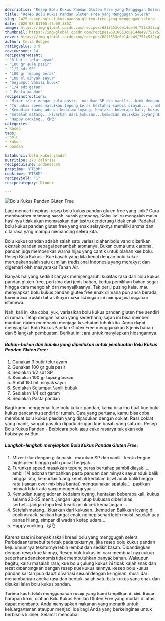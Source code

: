 ```yaml
---
description: "Resep Bolu Kukus Pandan Gluten Free yang Menggugah Selera"
title: "Resep Bolu Kukus Pandan Gluten Free yang Menggugah Selera"
slug: 2425-resep-bolu-kukus-pandan-gluten-free-yang-menggugah-selera
date: 2020-08-01T05:45:00.385Z
image: https://img-global.cpcdn.com/recipes/6818653c6e14de49/751x532cq70/bolu-kukus-pandan-gluten-free-foto-resep-utama.jpg
thumbnail: https://img-global.cpcdn.com/recipes/6818653c6e14de49/751x532cq70/bolu-kukus-pandan-gluten-free-foto-resep-utama.jpg
cover: https://img-global.cpcdn.com/recipes/6818653c6e14de49/751x532cq70/bolu-kukus-pandan-gluten-free-foto-resep-utama.jpg
author: Celia Hodges
ratingvalue: 3.9
reviewcount: 14
recipeingredient:
- "3 butir telur ayam"
- "100 gr gula pasir"
- "1/2 sdt SP"
- "100 gr tepung beras"
- "100 ml minyak sayur"
- "Sejumput Vanili bubuk"
- "1/4 sdt garam"
- " Pasta pandan"
recipeinstructions:
- "Mixer telur dengan gula pasir...masukan SP dan vanili...kcok dengan highspeed hingga putih pucat berjejak...."
- "Turunkan speed masukkan tepung beras bertahap sambil diayak...., ambil 1/4 adonan tambahkan pasta pandan dan minyak sayur aduk balik hingga rata, kemudian tuang kembali kedalam bowl aduk balik hingga rata (jangan over mix bisa bantat) menggunakan spatula.... pastikan minyak tidak ada yang mengendap yaa..."
- "Kemudian tuang adonan kedalam loyang, hentakan beberapa kali, kukus selama 20-25 menit...jangan lupa tutup kukusan diberi alas serbet....jangan lupa test tusuk untuk cek kematangan...."
- "Setelah matang...kluarkan dari kukusan...kemudian Balikkan loyang di cooling rack, sajikan hangat enak, nginep sehari lebih moist, setelah uap panas hilang, simpan di wadah kedap udara...."
- "Happy cooking...😘👌"
categories:
- Resep
tags:
- bolu
- kukus
- pandan

katakunci: bolu kukus pandan 
nutrition: 278 calories
recipecuisine: Indonesian
preptime: "PT19M"
cooktime: "PT30M"
recipeyield: "1"
recipecategory: Dinner

---
```



![Bolu Kukus Pandan Gluten Free](https://img-global.cpcdn.com/recipes/6818653c6e14de49/751x532cq70/bolu-kukus-pandan-gluten-free-foto-resep-utama.jpg)

Lagi mencari inspirasi resep bolu kukus pandan gluten free yang unik? Cara membuatnya memang susah-susah gampang. Kalau keliru mengolah maka hasilnya tidak akan memuaskan dan justru cenderung tidak enak. Padahal bolu kukus pandan gluten free yang enak selayaknya memiliki aroma dan cita rasa yang mampu memancing selera kita.

Bolu kukus pandan adalah salah satu variasi olahan bolu yang diberikan ekstrak pandan sebagai penambah aromanya. Bukan cuma untuk aroma, pandan juga memberikan warna hijau yang cantik untuk olahan kue bolu. Resep Bolu Kukus - Kue basah yang kita kenal dengan bolu kukus merupakan salah satu cemilan tradisional Indonesia yang merakyat dan digemari oleh masyarakat Tanah Air.

Banyak hal yang sedikit banyak mempengaruhi kualitas rasa dari bolu kukus pandan gluten free, pertama dari jenis bahan, kedua pemilihan bahan segar hingga cara mengolah dan menyajikannya. Tak perlu pusing kalau mau menyiapkan bolu kukus pandan gluten free enak di mana pun anda berada, karena asal sudah tahu triknya maka hidangan ini mampu jadi suguhan istimewa.


Nah, kali ini kita coba, yuk, variasikan bolu kukus pandan gluten free sendiri di rumah. Tetap dengan bahan yang sederhana, sajian ini bisa memberi manfaat dalam membantu menjaga kesehatan tubuh kita. Anda dapat menyiapkan Bolu Kukus Pandan Gluten Free menggunakan 8 jenis bahan dan 5 langkah pembuatan. Berikut ini cara untuk menyiapkan hidangannya.

<!--inarticleads1-->

##### Bahan-bahan dan bumbu yang diperlukan untuk pembuatan Bolu Kukus Pandan Gluten Free:

1. Gunakan 3 butir telur ayam
1. Gunakan 100 gr gula pasir
1. Sediakan 1/2 sdt SP
1. Sediakan 100 gr tepung beras
1. Ambil 100 ml minyak sayur
1. Sediakan Sejumput Vanili bubuk
1. Sediakan 1/4 sdt garam
1. Sediakan  Pasta pandan


Bagi kamu penggemar kue bolu kukus pandan, kamu bisa lho buat kue bolu kukus pandanmu sendiri di rumah. Cara yang pertama, kamu bisa coba membuat bolu kukus pandan yang dipadukan dengan coklat. Rasa coklat yang manis, sangat pas jika dipadu dengan kue basah yang satu ini. Resep Bolu Kukus Pandan - Berbicara bolu atau cake rasanya tak akan ada habisnya ya Bun. 

<!--inarticleads2-->

##### Langkah-langkah menyiapkan Bolu Kukus Pandan Gluten Free:

1. Mixer telur dengan gula pasir...masukan SP dan vanili...kcok dengan highspeed hingga putih pucat berjejak....
1. Turunkan speed masukkan tepung beras bertahap sambil diayak...., ambil 1/4 adonan tambahkan pasta pandan dan minyak sayur aduk balik hingga rata, kemudian tuang kembali kedalam bowl aduk balik hingga rata (jangan over mix bisa bantat) menggunakan spatula.... pastikan minyak tidak ada yang mengendap yaa...
1. Kemudian tuang adonan kedalam loyang, hentakan beberapa kali, kukus selama 20-25 menit...jangan lupa tutup kukusan diberi alas serbet....jangan lupa test tusuk untuk cek kematangan....
1. Setelah matang...kluarkan dari kukusan...kemudian Balikkan loyang di cooling rack, sajikan hangat enak, nginep sehari lebih moist, setelah uap panas hilang, simpan di wadah kedap udara....
1. Happy cooking...😘👌


Karena saat ini banyak sekali kreasi bolu yang menggugah selera. Perbedaan tersebut terletak pada tekturnya, jika resep bolu kukus pandan keju umumnya teksturnya lebih lembut dan sedikit basah. Dibandingkan dengan resep kue lainnya, Resep bolu kukus ini cara membuat nya cukup sederhana danekonomis tidak membutuhkan banyak bahan. Walaupun begitu, kalau masalah rasa, kue bolu gulung kukus ini tidak kalah enak dan lezat dibandingkan dengan resep kue kukus lainnya. Resep bolu kukus pandan santan pun dapat divariasi sesuai dengan keinginan, mulai dari menambahkan aneka rasa dan bentuk. salah satu bolu kukus yang enak dan disukai ialah bolu kukus pandan. 

Terima kasih telah menggunakan resep yang kami tampilkan di sini. Besar harapan kami, olahan Bolu Kukus Pandan Gluten Free yang mudah di atas dapat membantu Anda menyiapkan makanan yang menarik untuk keluarga/teman ataupun menjadi ide bagi Anda yang berkeinginan untuk berbisnis kuliner. Selamat mencoba!
